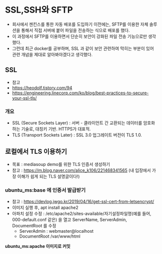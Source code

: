 # SSL,SSH와 SFTP
* 회사에서 젠킨스를 통한 자동 배포를 도입하기 이전에는, SFTP를 이용한 자체 솔루션을 통해서 직접 서버에 붙어 파일을 전송하는 식으로 배포를 했다. 
* 이 과정에서 SFTP를 이용하면서 단순히 보안이 강화된 파일 전송 기능으로만 생각했다.
* 그런데 최근 docker를 공부하며, SSL 과 같이 보안 관련하여 막히는 부분이 있어 관련 개념을 제대로 알아봐야겠다고 생각했다.

## SSL
* 참고
* https://heodolf.tistory.com/94
* https://engineering.linecorp.com/ko/blog/best-practices-to-secure-your-ssl-tls/

### 개요
* SSL (Secure Sockets Layer) : 서버 - 클라이언트 간 교환되는 데이터를 암호화하는 기술로, 대칭키 기반. HTTPS가 대표적.
* TLS (Transport Sockets Later) : SSL 3.0 업그레이트 버전이 TLS 1.0.

## 로컬에서 TLS 이용하기
* 목표 : mediasoup demo를 위한 TLS 인증서 생성하기
* 참고 : https://m.blog.naver.com/alice_k106/221468341565 (내 입장에서 가장 이해가 쉽게 되는 TLS 설명글이다!)

### ubuntu_ms:base 에 인증서 발급받기
* 참고 : https://devlog.jwgo.kr/2019/04/16/get-ssl-cert-from-letsencrypt/
* 이미지 실행 후, apt install apache2
* 아파치 설정 수정 : /etc/apache2/sites-available/자기설정파일명(예를 들어, 000-default.conf 같은) 을 열고 ServerName, ServerAdmin, DocumentRoot 를 수정
   * ServerAdmin : webmaster@localhost
   * DocumentRoot /var/www/html

**ubuntu_ms:apache 이미지로 커밋**